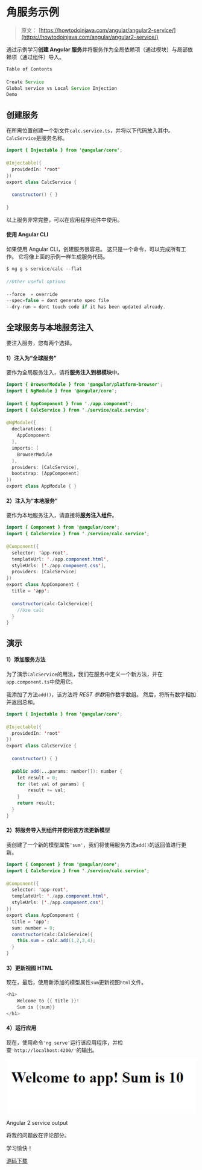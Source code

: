 # 角服务示例

> 原文： [https://howtodoinjava.com/angular/angular2-service/](https://howtodoinjava.com/angular/angular2-service/)

通过示例学习**创建 Angular 服务**并将服务作为全局依赖项（通过模块）与局部依赖项（通过组件）导入。

```java
Table of Contents

Create Service
Global service vs Local Service Injection
Demo
```

## 创建服务

在所需位置创建一个新文件`calc.service.ts`，并将以下代码放入其中。 `CalcService`是服务名称。

```java
import { Injectable } from '@angular/core';

@Injectable({
  providedIn: 'root'
})
export class CalcService {

  constructor() { }

}

```

以上服务非常完整，可以在应用程序组件中使用。

#### 使用 Angular CLI

如果使用 Angular CLI，创建服务很容易。 这只是一个命令，可以完成所有工作。 它将像上面的示例一样生成服务代码。

```java
$ ng g s service/calc --flat 

//Other useful options

--force  = override
--spec=false = dont generate spec file
--dry-run = dont touch code if it has been updated already.

```

## 全球服务与本地服务注入

要注入服务，您有两个选择。

#### 1）注入为“全球服务”

要作为全局服务注入，请将**服务注入到根模块**中。

```java
import { BrowserModule } from '@angular/platform-browser';
import { NgModule } from '@angular/core';

import { AppComponent } from './app.component';
import { CalcService } from './service/calc.service';

@NgModule({
  declarations: [
    AppComponent
  ],
  imports: [
    BrowserModule
  ],
  providers: [CalcService],
  bootstrap: [AppComponent]
})
export class AppModule { }

```

#### 2）注入为“本地服务”

要作为本地服务注入，请直接将**服务注入组件**。

```java
import { Component } from '@angular/core';
import { CalcService } from './service/calc.service';

@Component({
  selector: 'app-root',
  templateUrl: './app.component.html',
  styleUrls: ['./app.component.css'],
  providers: [CalcService]
})
export class AppComponent {
  title = 'app';

  constructor(calc:CalcService){
   	//Use calc
  }
}

```

## 演示

#### 1）添加服务方法

为了演示`CalcService`的用法，我们在服务中定义一个新方法，并在`app.component.ts`中使用它。

我添加了方法`add()`，该方法将 *REST 参数*用作数字数组。 然后，将所有数字相加并返回总和。

```java
import { Injectable } from '@angular/core';

@Injectable({
  providedIn: 'root'
})
export class CalcService {

  constructor() { }

  public add(...params: number[]): number {
    let result = 0;
    for (let val of params) {
        result += val;
    }
    return result;
  }
}

```

#### 2）将服务导入到组件并使用该方法更新模型

我创建了一个新的模型属性`'sum'`，我们将使用服务方法`add()`的返回值进行更新。

```java
import { Component } from '@angular/core';
import { CalcService } from './service/calc.service';

@Component({
  selector: 'app-root',
  templateUrl: './app.component.html',
  styleUrls: ['./app.component.css']
})
export class AppComponent {
  title = 'app';
  sum: number = 0;
  constructor(calc:CalcService){
    this.sum = calc.add(1,2,3,4);
  }
}

```

#### 3）更新视图 HTML

现在，最后，使用新添加的模型属性`sum`更新视图`html`文件。

```java
<h1>
	Welcome to {{ title }}!
	Sum is {{sum}}
</h1>

```

#### 4）运行应用

现在，使用命令`'ng serve'`运行该应用程序，并检查`'http://localhost:4200/'`的输出。

![Angular 2 service output](img/36e79201fe5ce97c3c7e8bb3b815a8a0.png)

Angular 2 service output



将我的问题放在评论部分。

学习愉快！

[源码下载](https://howtodoinjava.com/wp-content/downloads/angular2-service.zip)